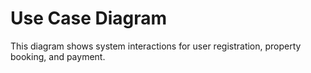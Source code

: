 # Use Case Diagram
This diagram shows system interactions for user registration, property booking, and payment.
